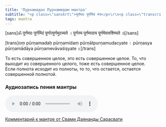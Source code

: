 ```yaml
---
title: 'Пурнамадах Пурнамидам мантра'
subtitle: "<p class=\"sanskrt\">पूर्णमदः पूर्णमिदं मंत्र</p>\r\n<p class=\"transcript\" >pūrṇamadaḥ pūrṇamidaṃ mantra</p>\r\nМантра абсолютной полноты"
tags: mantra
---
```


[sans]ॐ पूर्णमदः पूर्णमिदं पूर्णात्पुर्णमुदच्यते ।
पूर्णस्य पूर्णमादाय पूर्णमेवावशिष्यते ॥[/sans]

[trans]oṃ pūrṇamadaḥ pūrṇamidaṃ pūrṇātpurṇamudacyate ।
pūrṇasya pūrṇamādāya pūrṇamevāvaśiṣyate ॥[/trans]

То есть совершенное целое, это есть совершенное целое. То, что выходит из совершенного целого, тоже есть совершенное целое.    
Если полнота исходит из полноты, то то, что остается, остается совершенной полнотой.

### Аудиозапись пения мантры

![Пение](./purnam.mp3)

<a href="/books/SwamiDayanandaEng.pdf" target="_blank">Комментарий к мантре от Свами Даянанды Сарасвати</a>
